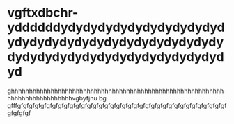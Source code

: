 # vgftxdbchr-yddddddydydydydydydydydydydydydydydydydydydydydydydydydydydydydydydydydydydydydydydydydyd
ghhhhhhhhhhhhhhhhhhhhhhhhhhhhhhhhhhhhhhhhhhhhhhhhhhhhhhhhhhhhhhhhhhhhhhhhhhhhhvgbyfjnu bg gfffgfgfgfgfgfgfgfgfgfgfgfgfgfgfgfgfgfgfgfgfgfgfgfgfgfgfgfgfgfgfgfgfgfgfgfgfgfgfgfgf
